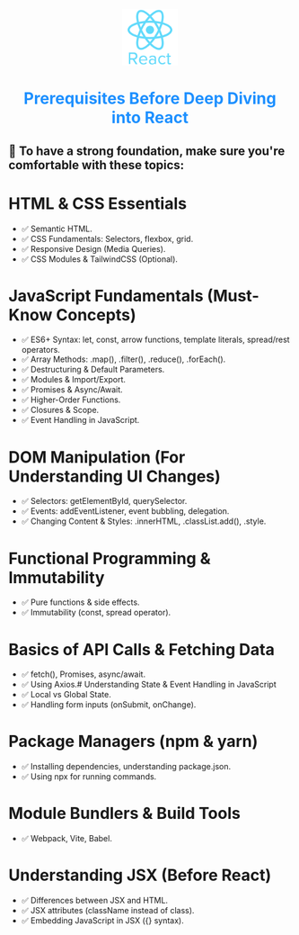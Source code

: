 
<p align="center">
  <img src="https://raw.githubusercontent.com/devicons/devicon/master/icons/react/react-original-wordmark.svg" alt="React Logo" width="100"/>
</p>

<h1 align='center' style="color: DodgerBlue;">Prerequisites Before Deep Diving into React</h1>

## 📌 To have a strong foundation, make sure you're comfortable with these topics:

# HTML & CSS Essentials

- ✅ Semantic HTML.
- ✅ CSS Fundamentals: Selectors, flexbox, grid.
- ✅ Responsive Design (Media Queries).
- ✅ CSS Modules & TailwindCSS (Optional).

# JavaScript Fundamentals (Must-Know Concepts)

- ✅ ES6+ Syntax: let, const, arrow functions, template literals, spread/rest operators.
- ✅ Array Methods: .map(), .filter(), .reduce(), .forEach().
- ✅ Destructuring & Default Parameters.
- ✅ Modules & Import/Export.
- ✅ Promises & Async/Await.
- ✅ Higher-Order Functions.
- ✅ Closures & Scope.
- ✅ Event Handling in JavaScript.



# DOM Manipulation (For Understanding UI Changes)

- ✅ Selectors: getElementById, querySelector.
- ✅ Events: addEventListener, event bubbling, delegation.
- ✅ Changing Content & Styles: .innerHTML, .classList.add(), .style.

# Functional Programming & Immutability

- ✅ Pure functions & side effects.
- ✅ Immutability (const, spread operator).


# Basics of API Calls & Fetching Data

- ✅ fetch(), Promises, async/await.
- ✅ Using Axios.# Understanding State & Event Handling in JavaScript
- ✅ Local vs Global State.
- ✅ Handling form inputs (onSubmit, onChange).

# Package Managers (npm & yarn)

- ✅ Installing dependencies, understanding package.json.
- ✅ Using npx for running commands.


# Module Bundlers & Build Tools

- ✅ Webpack, Vite, Babel.


# Understanding JSX (Before React)

- ✅ Differences between JSX and HTML.
- ✅ JSX attributes (className instead of class).
- ✅ Embedding JavaScript in JSX ({} syntax).
